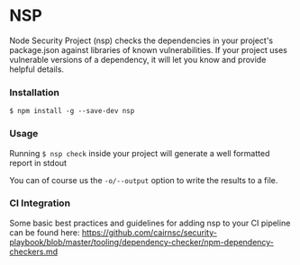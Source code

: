 # NSP
Node Security Project (nsp) checks the dependencies in your project's package.json against libraries of known vulnerabilities. If your project uses vulnerable versions of a dependency, it will let you know and provide helpful details.

### Installation
`$ npm install -g --save-dev nsp`

### Usage
Running `$ nsp check` inside your project will generate a well formatted report in stdout

You can of course us the `-o/--output` option to write the results to a file. 

### CI Integration
Some basic best practices and guidelines for adding nsp to your CI pipeline can be found here:
<https://github.com/cairnsc/security-playbook/blob/master/tooling/dependency-checker/npm-dependency-checkers.md>
